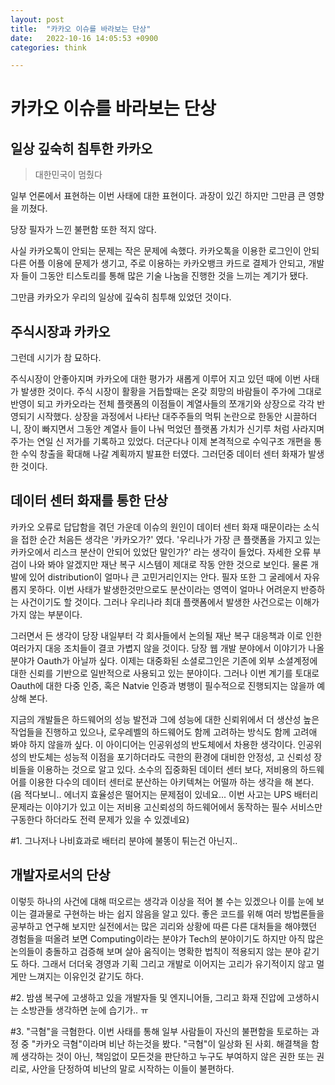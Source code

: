 ```yaml
---
layout: post
title:  "카카오 이슈를 바라보는 단상"
date:   2022-10-16 14:05:53 +0900
categories: think

---
```


# 카카오 이슈를 바라보는 단상

## 일상 깊숙히 침투한 카카오

> 대한민국이 멈췄다

일부 언론에서 표현하는 이번 사태에 대한 표현이다. 과장이 있긴 하지만 그만큼 큰 영향을 끼쳤다. 

당장 필자가 느낀 불편함 또한 적지 않다. 

사실 카카오톡이 안되는 문제는 작은 문제에 속했다. 카카오톡을 이용한 로그인이 안되 다른 어플 이용에 문제가 생기고, 주로 이용하는 카카오뱅크 카드로 결제가 안되고, 개발자 들이 그동안 티스토리를 통해 많은 기술 나눔을 진행한 것을 느끼는 계기가 됐다.

그만큼 카카오가 우리의 일상에 깊숙히 침투해 있었던 것이다.

## 주식시장과 카카오

그런데 시기가 참 묘하다. 

주식시장이 안좋아지며 카카오에 대한 평가가 새롭게 이루어 지고 있던 때에 이번 사태가 발생한 것이다. 주식 시장이 활황을 거듭할때는 온갖 희망의 바람들이 주가에 그대로 반영이 되고 카카오라는 전체 플랫폼의 이점들이 계열사들의 쪼개기와 상장으로 각각 반영되기 시작했다. 상장을 과정에서 나타난 대주주들의 먹튀 논란으로 한동안 시끌하더니, 장이 빠지면서 그동안 계열사 들이 나눠 먹었던 플랫폼 가치가 신기루 처럼 사라지며 주가는 연일 신 저가를 기록하고 있었다. 더군다나 이제 본격적으로 수익구조 개편을 통한 수익 창출을 확대해 나갈 계획까지 발표한 터였다. 그러던중 데이터 센터 화재가 발생한 것이다.

## 데이터 센터 화재를 통한 단상

카카오 오류로 답답함을 겪던 가운데 이슈의 원인이 데이터 센터 화재 때문이라는 소식을 접한 순간 처음든 생각은 '카카오가?' 였다. '우리나가 가장 큰 플랫폼을 가지고 있는 카카오에서 리스크 분산이 안되어 있었단 말인가?' 라는  생각이 들었다. 자세한 오류 부검이 나와 봐야 알겠지만 재난 복구 시스템이 제대로 작동 안한 것으로 보인다. 물론 개발에 있어 distribution이 얼마나 큰 고민거리인지는 안다. 필자 또한 그 굴레에서 자유롭지 못하다. 이번 사태가 발생한것만으로도 분산이라는 영역이 얼마나 어려운지 반증하는 사건이기도 할 것이다. 그러나 우리나라 최대 플랫폼에서 발생한 사건으로는 이해가 가지 않는 부분이다.   

그러면서 든 생각이 당장 내일부터 각 회사들에서 논의될 재난 복구 대응책과 이로 인한 여러가지 대응 조치들이 결코 가볍지 않을 것이다. 당장 웹 개발 분야에서 이야기가 나올 분야가 Oauth가 아닐까 싶다. 이제는 대중화된 소셜로그인은 기존에 외부 소셜계정에 대한 신뢰를 기반으로 일반적으로 사용되고 있는 분야이다. 그러나 이번 계기를 토대로 Oauth에 대한 다중 인증, 혹은 Natvie 인증과 병행이 필수적으로 진행되지는 않을까 예상해 본다.

지금의 개발들은 하드웨어의 성능 발전과 그에 성능에 대한 신뢰위에서 더 생산성 높은 작업들을 진행하고 있으나, 로우레벨의 하드웨어도 함께 고려하는 방식도 함께 고려애 봐야 하지 않을까 싶다. 이 아이디어는 인공위성의 반도체에서 차용한 생각이다. 인공위성의 반도체는 성능적 이점을 포기하더라도 극한의 환경에 대비한 안정성, 고 신뢰성 장비들을 이용하는 것으로 알고 있다. 소수의 집중화된 데이터 센터 보다, 저비용의 하드웨어를 이용한 다수의 데이터 센터로 분산하는 아키텍쳐는 어떨까 하는 생각을 해 본다. (음 적다보니.. 에너지 효율성은 떨어지는 문제점이 있네요... 이번 사고는 UPS 배터리 문제라는 이야기가 있고 이는 저비용 고신뢰성의 하드웨어에서 동작하는 필수 서비스만 구동한다 하더라도 전력 문제가 있을 수 있겠네요)

#1. 그나저나 나비효과로 배터리 분야에 불똥이 튀는건 아닌지..

## 개발자로서의 단상

이렇듯 하나의 사건에 대해 떠오르는 생각과 이상을 적어 볼 수는 있겠으나 이를 눈에 보이는 결과물로 구현하는 바는 쉽지 않음을 알고 있다. 좋은 코드를 위해 여러 방법론들을 공부하고 연구해 보지만 실전에서는 많은 괴리와 상황에 따른 다른 대처들을 해야했던 경험들을 떠올려 보면 Computing이라는 분야가 Tech의 분야이기도 하지만 아직 많은 논의들이 충돌하고 검증해 보며 살아 움직이는 명확한 법칙이 적용되지 않는 분야 같기도 하다. 그래서 더더욱 경영과 기획 그리고 개발로 이어지는 고리가 유기적이지 않고 멀게만 느껴지는 이유인것 같기도 하다.

#2. 밤샘 복구에 고생하고 있을 개발자들 및 엔지니어들, 그리고 화재 진압에 고생하시는 소방관들 생각하면 눈에 습기가.. ㅠ

#3. "극혐"을 극혐한다. 이번 사태를 통해 일부 사람들이 자신의 불편함을 토로하는 과정 중 "카카오 극혐"이라며 비난 하는것을 봤다. "극혐"이 일상화 된 사회. 해결책을 함께 생각하는 것이 아닌, 책임없이 모든것을 판단하고 누구도 부여하지 않은 권한 또는 권리로, 사안을 단정하여 비난의 말로 시작하는 이들이 불편하다.
